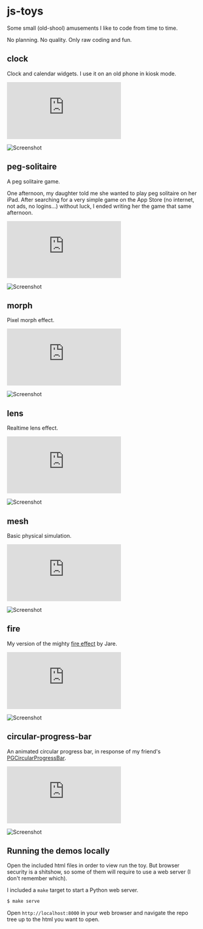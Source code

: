# js-toys

Some small (old-shool) amusements I like to code from time to time.

No planning. No quality. Only raw coding and fun.

## clock

Clock and calendar widgets. I use it on an old phone in kiosk mode.

![Demo](https://toys.luismedel.com/clock/index.html)

![Screenshot](https://toys.luismedel.com/clock/screenshot.jpg "Screenshot")

## peg-solitaire

A peg solitaire game.

One afternoon, my daughter told me she wanted to play peg solitaire on her iPad. After searching for a very simple game on the App Store (no internet, not ads, no logins...) without luck, I ended writing her the game that same afternoon.

![Demo](https://toys.luismedel.com/peg-solitaire/index.html)

![Screenshot](https://toys.luismedel.com/peg-solitaire/screenshot.png "Screenshot")

## morph

Pixel morph effect.

![Demo](https://toys.luismedel.com/morph/index.html)

![Screenshot](https://toys.luismedel.com/morph/preview.gif "Preview")

## lens

Realtime lens effect.

![Demo](https://toys.luismedel.com/lens/index.html)

![Screenshot](https://toys.luismedel.com/lens/preview.gif "Preview")

## mesh

Basic physical simulation.

![Demo](https://toys.luismedel.com/mesh/index.html)

![Screenshot](https://toys.luismedel.com/mesh/preview.gif "Preview")

## fire

My version of the mighty [fire effect](http://www.pouet.net/prod.php?which=15071) by Jare.

![Demo](https://toys.luismedel.com/fire/index.html)

![Screenshot](https://toys.luismedel.com/fire/preview.gif "Preview")

## circular-progress-bar

An animated circular progress bar, in response of my friend's [PGCircularProgressBar](https://github.com/pablogsIO/PGCircularProgressBar).

![Screenshot](https://toys.luismedel.com/circular-progress-bar/index.html)

![Screenshot](https://toys.luismedel.com/circular-progress-bar/preview.gif "Screenshot")

## Running the demos locally

Open the included html files in order to view run the toy. But browser security is a shitshow, so some of them will require to use a web server (I don't remember which).

I included a `make` target to start a Python web server.

```sh
$ make serve
```

Open `http://localhost:8000` in your web browser and navigate the repo tree up to the html you want to open.
